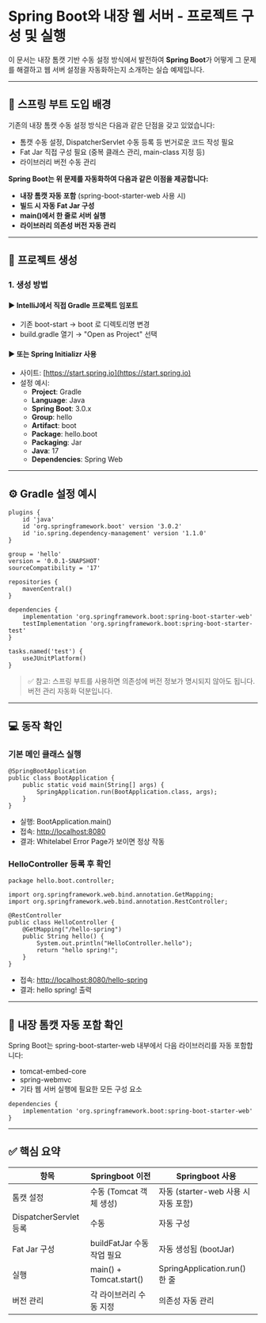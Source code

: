 # Spring Boot와 내장 웹 서버 - 프로젝트 구성 및 실행

이 문서는 내장 톰캣 기반 수동 설정 방식에서 발전하여 **Spring Boot**가 어떻게 그 문제를 해결하고 웹 서버 설정을 자동화하는지 소개하는 실습 예제입니다.

---

## 🧩 스프링 부트 도입 배경

기존의 내장 톰캣 수동 설정 방식은 다음과 같은 단점을 갖고 있었습니다:

-   톰캣 수동 설정, DispatcherServlet 수동 등록 등 번거로운 코드 작성 필요
-   Fat Jar 직접 구성 필요 (중복 클래스 관리, main-class 지정 등)
-   라이브러리 버전 수동 관리

**Spring Boot는 위 문제를 자동화하여 다음과 같은 이점을 제공합니다:**

-   **내장 톰캣 자동 포함** (spring-boot-starter-web 사용 시)
-   **빌드 시 자동 Fat Jar 구성**
-   **main()에서 한 줄로 서버 실행**
-   **라이브러리 의존성 버전 자동 관리**

---

## 🚀 프로젝트 생성

### 1\. 생성 방법

#### ▶ IntelliJ에서 직접 Gradle 프로젝트 임포트

-   기존 boot-start → boot 로 디렉토리명 변경
-   build.gradle 열기 → "Open as Project" 선택

#### ▶ 또는 Spring Initializr 사용

-   사이트: [https://start.spring.io](https://start.spring.io)
-   설정 예시:
    -   **Project**: Gradle
    -   **Language**: Java
    -   **Spring Boot**: 3.0.x
    -   **Group**: hello
    -   **Artifact**: boot
    -   **Package**: hello.boot
    -   **Packaging**: Jar
    -   **Java**: 17
    -   **Dependencies**: Spring Web

---

## ⚙ Gradle 설정 예시

```
plugins {
    id 'java'
    id 'org.springframework.boot' version '3.0.2'
    id 'io.spring.dependency-management' version '1.1.0'
}

group = 'hello'
version = '0.0.1-SNAPSHOT'
sourceCompatibility = '17'

repositories {
    mavenCentral()
}

dependencies {
    implementation 'org.springframework.boot:spring-boot-starter-web'
    testImplementation 'org.springframework.boot:spring-boot-starter-test'
}

tasks.named('test') {
    useJUnitPlatform()
}
```

> ✅ 참고: 스프링 부트를 사용하면 의존성에 버전 정보가 명시되지 않아도 됩니다. 버전 관리 자동화 덕분입니다.

---

## 💻 동작 확인

### 기본 메인 클래스 실행

```
@SpringBootApplication
public class BootApplication {
    public static void main(String[] args) {
        SpringApplication.run(BootApplication.class, args);
    }
}
```

-   실행: BootApplication.main()
-   접속: [http://localhost:8080](http://localhost:8080)
-   결과: Whitelabel Error Page가 보이면 정상 작동

### HelloController 등록 후 확인

```
package hello.boot.controller;

import org.springframework.web.bind.annotation.GetMapping;
import org.springframework.web.bind.annotation.RestController;

@RestController
public class HelloController {
    @GetMapping("/hello-spring")
    public String hello() {
        System.out.println("HelloController.hello");
        return "hello spring!";
    }
}
```

-   접속: [http://localhost:8080/hello-spring](http://localhost:8080/hello-spring)
-   결과: hello spring! 출력

---

## 🧱 내장 톰캣 자동 포함 확인

Spring Boot는 spring-boot-starter-web 내부에서 다음 라이브러리를 자동 포함합니다:

-   tomcat-embed-core
-   spring-webmvc
-   기타 웹 서버 실행에 필요한 모든 구성 요소

```
dependencies {
    implementation 'org.springframework.boot:spring-boot-starter-web'
}
```

---

## ✅ 핵심 요약

| 항목 | Springboot 이전 | Springboot 사용 |
| --- | --- | --- |
| 톰캣 설정 | 수동 (Tomcat 객체 생성) | 자동 (starter-web 사용 시 자동 포함) |
| DispatcherServlet 등록 | 수동 | 자동 구성 |
| Fat Jar 구성 | buildFatJar 수동 작업 필요 | 자동 생성됨 (bootJar) |
| 실행 | main() + Tomcat.start() | SpringApplication.run() 한 줄 |
| 버전 관리 | 각 라이브러리 수동 지정 | 의존성 자동 관리 |